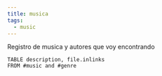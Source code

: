 ```yaml
---
title: musica
tags:
  - music
---
```

Registro de musica y autores que voy encontrando 

```dataview
TABLE description, file.inlinks
FROM #music and #genre
```

